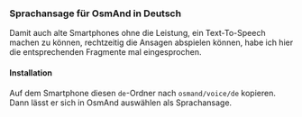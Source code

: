 ### Sprachansage für OsmAnd in Deutsch

Damit auch alte Smartphones ohne die Leistung, ein Text-To-Speech machen zu können, rechtzeitig die Ansagen abspielen können, habe ich hier die entsprechenden Fragmente mal eingesprochen.

#### Installation

Auf dem Smartphone diesen `de`-Ordner nach `osmand/voice/de` kopieren. Dann lässt er sich in OsmAnd auswählen als Sprachansage.
